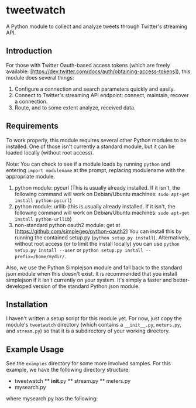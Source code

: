 tweetwatch
==========

A Python module to collect and analyze tweets through Twitter's streaming API.

## Introduction

For those with Twitter Oauth-based access tokens (which are freely available:
[https://dev.twitter.com/docs/auth/obtaining-access-tokens]), this module does several things:

1. Configure a connection and search parameters quickly and easily.
2. Connect to Twitter's streaming API endpoint: connect, maintain, recover a connection.
3. Route, and to some extent analyze, received data.

## Requirements

To work properly, this module requires several other Python modules to be installed. One of those
isn't currently a standard module, but it can be loaded locally (without root access).

Note: You can check to see if a module loads by running `python` and entering `import modulename` at
the prompt, replacing modulename with the appropriate module.

1. python module: pycurl (This is usually already installed. If it isn't, the following command will
work on Debian/Ubuntu machines: `sudo apt-get install python-pycurl`)
2. python module: urllib (this is usually already installed. If it isn't, the following command will
work on Debian/Ubuntu machines: `sudo apt-get install python-urllib`)
3. non-standard python oauth2 module: get at [https://github.com/simplegeo/python-oauth2] You can
install this by running the contained setup.py (`python setup.py install`). Alternatively, without
root access (or to limit the install locally) you can use `python setup.py install --user` or
`python setup.py install --prefix=/home/mydir/`.

Also, we use the Python Simplejson module and fall back to the standard json module when this
doesn't exist. It is recommended that you install simplejson if it isn't currently on your system.
It's simply a faster and better-developed version of the standard Python json module.

## Installation

I haven't written a setup script for this module yet. For now, just copy the module's `tweetwatch`
directory (which contains a `__init__.py`, `meters.py`, and `stream.py`) so that it is a
subdirectory of your working directory.

## Example Usage

See the `examples` directory for some more involved samples. For this example, we have the following
directory structure:

* tweetwatch
** __init__.py
** stream.py
** meters.py
* mysearch.py

where mysearch.py has the following:


